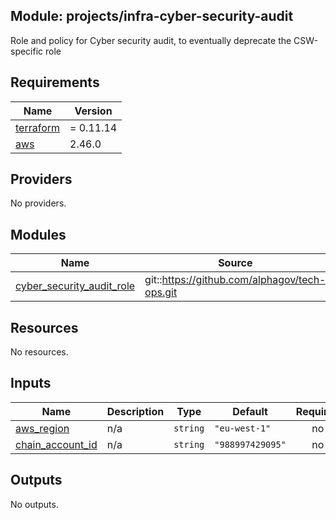 ## Module: projects/infra-cyber-security-audit

Role and policy for Cyber security audit, to eventually deprecate the CSW-specific role

## Requirements

| Name | Version |
|------|---------|
| <a name="requirement_terraform"></a> [terraform](#requirement\_terraform) | = 0.11.14 |
| <a name="requirement_aws"></a> [aws](#requirement\_aws) | 2.46.0 |

## Providers

No providers.

## Modules

| Name | Source | Version |
|------|--------|---------|
| <a name="module_cyber_security_audit_role"></a> [cyber\_security\_audit\_role](#module\_cyber\_security\_audit\_role) | git::https://github.com/alphagov/tech-ops.git | 13f54e5//cyber-security/modules/gds_security_audit_role |

## Resources

No resources.

## Inputs

| Name | Description | Type | Default | Required |
|------|-------------|------|---------|:--------:|
| <a name="input_aws_region"></a> [aws\_region](#input\_aws\_region) | n/a | `string` | `"eu-west-1"` | no |
| <a name="input_chain_account_id"></a> [chain\_account\_id](#input\_chain\_account\_id) | n/a | `string` | `"988997429095"` | no |

## Outputs

No outputs.

